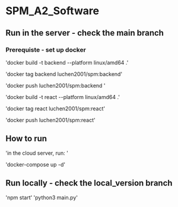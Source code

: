 # SPM_A2_Software
## Run in the server - check the main branch
### Prerequiste - set up docker 
'docker build -t backend --platform linux/amd64 .'

'docker tag backend luchen2001/spm:backend'

'docker push luchen2001/spm:backend '

'docker build -t react --platform linux/amd64 .'

'docker tag react luchen2001/spm:react'

'docker push luchen2001/spm:react'

## How to run
'in the cloud server, run: '

'docker-compose up -d'

## Run locally - check the local_version branch
'npm start'
'python3 main.py'
